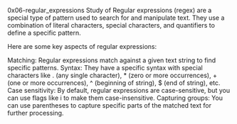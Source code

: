 0x06-regular_expressions
Study of Regular expressions (regex) are a special type of pattern used to search for and manipulate text. They use a combination of literal characters, special characters, and quantifiers to define a specific pattern.

Here are some key aspects of regular expressions:

Matching: Regular expressions match against a given text string to find specific patterns.
Syntax: They have a specific syntax with special characters like . (any single character), * (zero or more occurrences), + (one or more occurrences), ^ (beginning of string), $ (end of string), etc.
Case sensitivity: By default, regular expressions are case-sensitive, but you can use flags like i to make them case-insensitive.
Capturing groups: You can use parentheses to capture specific parts of the matched text for further processing.
